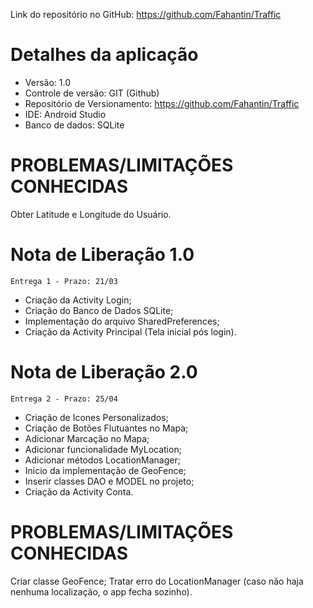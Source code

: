 Link do repositório no GitHub: https://github.com/Fahantin/Traffic

# Detalhes da aplicação

* Versão: 1.0
* Controle de versão: GIT (Github)
* Repositório de Versionamento: https://github.com/Fahantin/Traffic
* IDE: Android Studio
* Banco de dados: SQLite


# PROBLEMAS/LIMITAÇÕES CONHECIDAS
Obter Latitude e Longitude do Usuário.



# Nota de Liberação 1.0
```
Entrega 1 - Prazo: 21/03
```
* Criação da Activity Login;
* Criação do Banco de Dados SQLite;
* Implementação do arquivo SharedPreferences;
* Criação da Activity Principal (Tela inicial pós login).


# Nota de Liberação 2.0
```
Entrega 2 - Prazo: 25/04
```
* Criação de Icones Personalizados;
* Criação de Botões Flutuantes no Mapa;
* Adicionar Marcação no Mapa;
* Adicionar funcionalidade MyLocation;
* Adicionar métodos LocationManager;
* Inicio da implementação de GeoFence;
* Inserir classes DAO e MODEL no projeto;
* Criação da Activity Conta.


# PROBLEMAS/LIMITAÇÕES CONHECIDAS
Criar classe GeoFence;
Tratar erro do LocationManager (caso não haja nenhuma localização, o app fecha sozinho).
